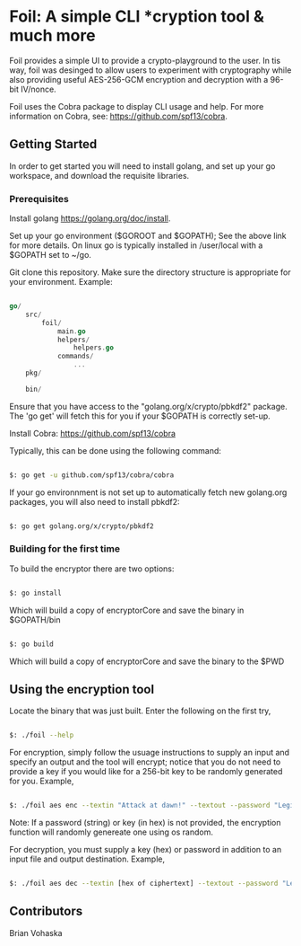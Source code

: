 # Foil: A simple CLI *cryption tool & much more

Foil provides a simple UI to provide a crypto-playground to the user. In tis way, foil was desinged to allow users to experiment with cryptography while also providing useful  AES-256-GCM encryption and decryption with a 96-bit IV/nonce.

Foil uses the Cobra package to display CLI usage and help. For more information on Cobra, see: <https://github.com/spf13/cobra>.

## Getting Started

In order to get started you will need to install golang, and set up your go workspace, and download the requisite libraries.

### Prerequisites

Install golang <https://golang.org/doc/install>.

Set up your go environment ($GOROOT and $GOPATH); See the above link for more details. On linux go is typically installed in /user/local with a $GOPATH set to ~/go.

Git clone this repository. Make sure the directory structure is appropriate for your environment. Example:

```go

go/
    src/
        foil/
            main.go
            helpers/
                helpers.go
            commands/
                ...
    pkg/

    bin/

```

Ensure that you have access to the "golang.org/x/crypto/pbkdf2" package. The 'go get' will fetch this for you if your $GOPATH is correctly set-up.

Install Cobra:  <https://github.com/spf13/cobra>

Typically, this can be done using the following command:

```bash

$: go get -u github.com/spf13/cobra/cobra

```

If your go environnment is not set up to automatically fetch new golang.org packages, you will also need to install pbkdf2:

```bash

$: go get golang.org/x/crypto/pbkdf2

```

### Building for the first time

To build the encryptor there are two options:

```bash

$: go install

```

Which will build a copy of encryptorCore and save the binary in $GOPATH/bin

```bash

$: go build

```

Which will build a copy of encryptorCore and save the binary to the $PWD

## Using the encryption tool

Locate the binary that was just built. Enter the following on the first try,

```bash

$: ./foil --help

```

For encryption, simply follow the usuage instructions to supply an input and specify an output and the tool will encrypt; notice that you do not need to provide a key if you would like for a 256-bit key to be randomly generated for you. Example,

```bash

$: ./foil aes enc --textin "Attack at dawn!" --textout --password "LegitPa$$word1999" --adata "I love encryption"

```

Note: If a password (string) or key (in hex) is not provided, the encryption function will randomly genereate one using os random.

For decryption, you must supply a key (hex) or password in addition to an input file and output destination. Example,

```bash

$: ./foil aes dec --textin [hex of ciphertext] --textout --password "LegitPa$$word1999" --adata "I love encryption"

```

## Contributors

Brian Vohaska